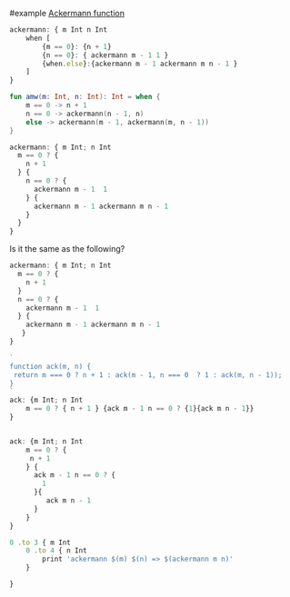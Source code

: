#example
[Ackermann function](https://en.wikipedia.org/wiki/Ackermann_function)

```javascript
ackermann: { m Int n Int
    when [
        {m == 0}: {n + 1}
        {n == 0}: { ackermann m - 1 1 }
        {when.else}:{ackermann m - 1 ackermann m n - 1 }
    ]
}
```

```kotlin
fun amw(m: Int, n: Int): Int = when {  
    m == 0 -> n + 1  
    n == 0 -> ackermann(n - 1, n)  
    else -> ackermann(m - 1, ackermann(m, n - 1))  
}
```

```javascript
ackermann: { m Int; n Int
  m == 0 ? { 
    n + 1
  } {
    n == 0 ? {
      ackermann m - 1  1
    } {
      ackermann m - 1 ackermann m n - 1
    }
  }
}
```

Is it the same as the following?

```javascript
ackermann: { m Int; n Int
  m == 0 ? { 
    n + 1
  }
  n == 0 ? {
    ackermann m - 1  1
  } {
    ackermann m - 1 ackermann m n - 1
   }
}
```

```javascript
`
function ack(m, n) {  
 return m === 0 ? n + 1 : ack(m - 1, n === 0  ? 1 : ack(m, n - 1));  
}
`
ack: {m Int; n Int
    m == 0 ? { n + 1 } {ack m - 1 n == 0 ? {1}{ack m n - 1}}     
}


ack: {m Int; n Int
    m == 0 ? {
     n + 1 
    } {
      ack m - 1 n == 0 ? {
        1
      }{
         ack m n - 1
      }
    }     
}

0 .to 3 { m Int 
    0 .to 4 { n Int 
        print 'ackermann $(m) $(n) => $(ackermann m n)'
    }

}
```
